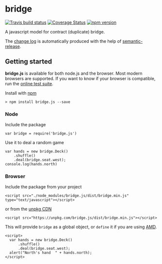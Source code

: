 # bridge
[![Travis build status](https://travis-ci.org/richardschneider/bridge.svg)](https://travis-ci.org/richardschneider/bridge)
[![Coverage Status](https://coveralls.io/repos/github/richardschneider/bridge/badge.svg?branch=master)](https://coveralls.io/github/richardschneider/bridge?branch=master)
[![npm version](https://badge.fury.io/js/bridge.js.svg)](https://badge.fury.io/js/bridge.js) 

A javascript model for contract (duplicate) bridge.

The [change log](https://github.com/richardschneider/bridge/releases) is automatically produced with
the help of [semantic-release](https://github.com/semantic-release/semantic-release).

## Getting started

**bridge.js** is available for both node.js and the browser.  Most modern browsers are supported.  If you want to know if your browser is compatible, run the [online test suite](https://rawgit.com/richardschneider/bridge/master/test/index.html).

Install with [npm](http://blog.npmjs.org/post/85484771375/how-to-install-npm)

    > npm install bridge.js --save

### Node

Include the package

    var bridge = require('bridge.js')

Use it to deal a random game

    var hands = new bridge.Deck()
        .shuffle()
        .deal(bridge.seat.west);
    console.log(hands.north)

### Browser

Include the package from your project

    <script src="./node_modules/bridge.js/dist/bridge.min.js" type="text/javascript"></script>

or from the [unpkg CDN](https://unpkg.com)

    <script src="https://unpkg.com/bridge.js/dist/bridge.min.js"></script>

This will provide `bridge` as a global object, or `define` it if you are using [AMD](https://en.wikipedia.org/wiki/Asynchronous_module_definition).

    <script>
      var hands = new bridge.Deck()
          .shuffle()
          .deal(bridge.seat.west);
      alert("North's hand  " + hands.north);
    </script>
